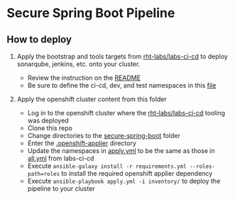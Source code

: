 # Secure Spring Boot Pipeline

## How to deploy
1. Apply the bootstrap and tools targets from [rht-labs/labs-ci-cd](https://github.com/rht-labs/labs-ci-cd) to deploy sonarqube, jenkins, etc. onto your cluster.
    - Review the instruction on the [README](https://github.com/rht-labs/labs-ci-cd/blob/master/README.md)
    - Be sure to define the ci-cd, dev, and test namespaces in this [file](https://github.com/rht-labs/labs-ci-cd/blob/master/inventory/group_vars/all.yml)



2. Apply the openshift cluster content from this folder
    - Log in to the openshift cluster where the [rht-labs/labs-ci-cd](https://github.com/rht-labs/labs-ci-cd) tooling was deployed
    - Clone this repo
    - Change directories to the [secure-spring-boot](https://github.com/haithamshahin333/container-pipelines/tree/master/secure-spring-boot) folder
    - Enter the [.openshift-applier](https://github.com/haithamshahin333/container-pipelines/tree/master/secure-spring-boot/.openshift-applier) directory
    - Update the namespaces in [apply.yml](https://github.com/haithamshahin333/container-pipelines/blob/master/secure-spring-boot/.openshift-applier/apply.yml) to be the same as those in [all.yml](https://github.com/rht-labs/labs-ci-cd/blob/master/inventory/group_vars/all.yml) from labs-ci-cd
    - Execute `ansible-galaxy install -r requirements.yml --roles-path=roles` to install the required openshift applier dependency
    - Execute `ansible-playbook apply.yml -i inventory/` to deploy the pipeline to your cluster
    
